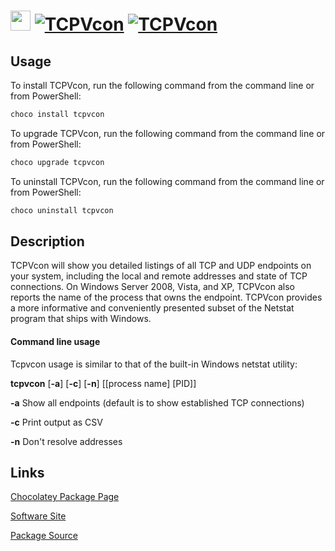 ﻿# <img src="https://cdn.jsdelivr.net/gh/mkevenaar/chocolatey-packages@063ff9b74c2db9c04d9fd1fb9a239adbea3c0d71/icons/tcpvcon.png" width="32" height="32"/> [![TCPVcon](https://img.shields.io/chocolatey/v/tcpvcon.svg?label=TCPVcon)](https://community.chocolatey.org/packages/tcpvcon) [![TCPVcon](https://img.shields.io/chocolatey/dt/tcpvcon.svg)](https://community.chocolatey.org/packages/tcpvcon)

## Usage

To install TCPVcon, run the following command from the command line or from PowerShell:

```powershell
choco install tcpvcon
```

To upgrade TCPVcon, run the following command from the command line or from PowerShell:

```powershell
choco upgrade tcpvcon
```

To uninstall TCPVcon, run the following command from the command line or from PowerShell:

```powershell
choco uninstall tcpvcon
```

## Description


TCPVcon will show you detailed listings of all TCP and UDP endpoints on your system, including the local and remote addresses and state of TCP connections. On Windows Server 2008, Vista, and XP, TCPVcon also reports the name of the process that owns the endpoint. TCPVcon provides a more informative and conveniently presented subset of the Netstat program that ships with Windows.

#### Command line usage

Tcpvcon usage is similar to that of the built-in Windows netstat utility:

__tcpvcon__ [__-a__] [__-c__] [__-n__] [[process name] [PID]]

__-a__  Show all endpoints (default is to show established TCP connections)

__-c__  Print output as CSV

__-n__  Don't resolve addresses



## Links

[Chocolatey Package Page](https://community.chocolatey.org/packages/tcpvcon)

[Software Site](https://learn.microsoft.com/en-us/sysinternals/downloads/tcpview)

[Package Source](https://github.com/mkevenaar/chocolatey-packages/tree/master/automatic/tcpvcon)

